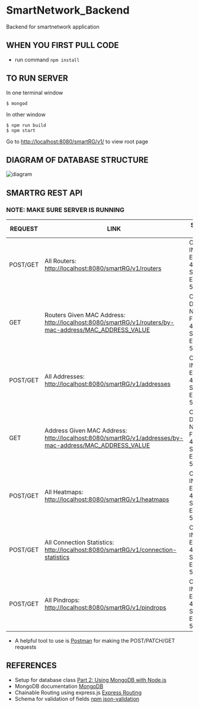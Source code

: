 # SmartNetwork_Backend
Backend for smartnetwork application

## WHEN YOU FIRST PULL CODE
* run command `npm install`

## TO RUN SERVER
In one terminal window
```
$ mongod
```
In other window
```
$ npm run build
$ npm start
```

Go to [http://localhost:8080/smartRG/v1/](http://localhost:8080/smartRG/v1) to view root page

## DIAGRAM OF DATABASE STRUCTURE
![diagram](https://github.com/stefanagloginic/SmartNetwork_Backend/blob/master/image/backend_diagram.png)

## SMARTRG REST API
### NOTE: MAKE SURE SERVER IS RUNNING
| REQUEST | LINK | STATUS CODE |
| ------ | ------ | ------ |
| POST/GET | All Routers: [http://localhost:8080/smartRG/v1/routers](http://localhost:8080/smartRG/v1/routers) | OK: 200 INVALID ENTRIES: 400 SERVER ERROR: 500 |
| GET | Routers Given MAC Address: [http://localhost:8080/smartRG/v1/routers/by-mac-address/MAC_ADDRESS_VALUE](http://localhost:8080/smartRG/v1/routers/by-mac-address/:mac_address) | OK: 200 DATA NOT FOUND: 404 SERVER ERROR: 500 |
| POST/GET | All Addresses: [http://localhost:8080/smartRG/v1/addresses](http://localhost:8080/smartRG/v1/addresses) | OK: 200 INVALID ENTRIES: 400 SERVER ERROR: 500 |
| GET | Address Given MAC Address: [http://localhost:8080/smartRG/v1/addresses/by-mac-address/MAC_ADDRESS_VALUE](http://localhost:8080/smartRG/v1/addresses/by-mac-address/:mac_address) | OK: 200 DATA NOT FOUND: 404 SERVER ERROR: 500 |
| POST/GET | All Heatmaps: [http://localhost:8080/smartRG/v1/heatmaps](http://localhost:8080/smartRG/v1/heatmaps) | OK: 200 INVALID ENTRIES: 400 SERVER ERROR: 500 |
| POST/GET | All Connection Statistics: [http://localhost:8080/smartRG/v1/connection-statistics](http://localhost:8080/smartRG/v1/connection-statistics) | OK: 200 INVALID ENTRIES: 400 SERVER ERROR: 500 | 
| POST/GET | All Pindrops: [http://localhost:8080/smartRG/v1/pindrops](http://localhost:8080/smartRG/v1/pindrops) | OK: 200 INVALID ENTRIES: 400 SERVER ERROR: 500 |
* A helpful tool to use is [Postman](https://www.getpostman.com/) for making the POST/PATCH/GET requests

## REFERENCES 
* Setup for database class [Part 2: Using MongoDB with Node.js](https://www.mongodb.com/blog/post/the-modern-application-stack-part-2-using-mongodb-with-nodejs)
* MongoDB documentation [MongoDB](http://mongodb.github.io/node-mongodb-native/2.2/api/)
* Chainable Routing using express.js [Express Routing](https://expressjs.com/en/guide/routing.html)
* Schema for validation of fields [npm json-validation](https://npm.runkit.com/json-validation)
